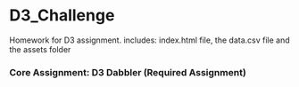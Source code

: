 # D3_Challenge
Homework for D3 assignment.
includes: index.html file, the data.csv file and the assets folder 
### Core Assignment: D3 Dabbler (Required Assignment)
